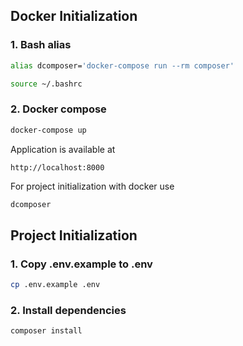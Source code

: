 ## Docker Initialization

### 1. Bash alias
```bash
alias dcomposer='docker-compose run --rm composer'
```

```bash
source ~/.bashrc
```

### 2. Docker compose
```bash
docker-compose up
```

Application is available at
```
http://localhost:8000
```

For project initialization with docker use
```bash
dcomposer
```

## Project Initialization

### 1. Copy .env.example to .env
```bash
cp .env.example .env
```

### 2. Install dependencies
```bash
composer install
```
